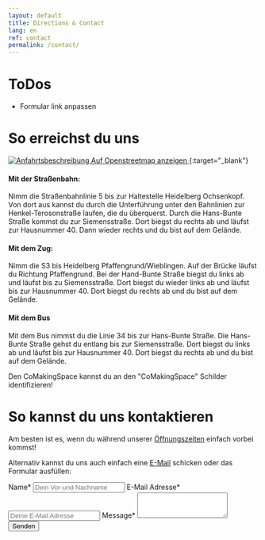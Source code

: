 ```yaml
---
layout: default
title: Directions & Contact
lang: en
ref: contact
permalink: /contact/
---
```

# ToDos
- Formular link anpassen

# So erreichst du uns
[![Anfahrtsbeschreibung ](https://wiki.comakingspace.de/images/b/be/Businesscard_Map_Arrowless.svg "Anfahrtsbeschreibung zum CoMakingSpace Heidelberg")
Auf Openstreetmap anzeigen
](https://www.openstreetmap.org/?mlat=49.40833&amp;mlon=8.64655#map=19/49.40833/8.64655){:target="_blank"}

#### Mit der Straßenbahn: 
Nimm die Straßenbahnlinie 5 bis zur Haltestelle Heidelberg Ochsenkopf. Von dort aus kannst du durch die Unterführung unter den Bahnlinien zur Henkel-Terosonstraße laufen, die du überquerst. Durch die Hans-Bunte Straße kommst du zur Siemensstraße. Dort biegst du rechts ab und läufst zur Hausnummer 40. Dann wieder rechts und du bist auf dem Gelände.
#### Mit dem Zug:
Nimm die S3 bis Heidelberg Pfaffengrund/Wieblingen. Auf der Brücke läufst du Richtung Pfaffengrund. Bei der Hand-Bunte Straße biegst du links ab und läufst bis zu Siemensstraße. Dort biegst du wieder links ab und läufst bis zur Hausnummer 40. Dort biegst du rechts ab und du bist auf dem Gelände.
#### Mit dem Bus
Mit dem Bus nimmst du die Linie 34 bis zur Hans-Bunte Straße. Die Hans-Bunte Straße gehst du entlang bis zur Siemensstraße. Dort biegst du links ab und läufst bis zur Hausnummer 40. Dort biegst du rechts ab und du bist auf dem Gelände.

Den CoMakingSpace kannst du an den "CoMakingSpace" Schilder identifizieren!

# So kannst du uns kontaktieren

Am besten ist es, wenn du während unserer [Öffnungszeiten](/calendar) einfach vorbei kommst!

Alternativ kannst du uns auch einfach eine [E-Mail](mailto://info@comaking.space) schicken oder das Formular ausfüllen:

<form id="contact-form" class="contact-form" action="//api.comakingspace.org/contact" method="post" enctype="application/x-www-form-urlencoded">
    <label for="name">Name*</label>
    <input type="text"  id="name" placeholder="Dein Vor-und Nachname" required>
    <label for="email">E-Mail Adresse*</label>
    <input type="email"  id="email" placeholder="Deine E-Mail Adresse" required>
    <label for="message">Message*</label>
    <textarea  id="message" rows="3" required></textarea>
    <input type="submit" value="Senden" />
</form>
